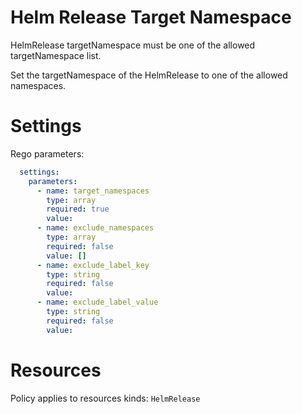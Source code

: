 # Helm Release Target Namespace

HelmRelease targetNamespace must be one of the allowed targetNamespace list.

Set the targetNamespace of the HelmRelease to one of the allowed namespaces.

# Settings

Rego parameters:
```yaml
  settings:
    parameters:
      - name: target_namespaces
        type: array
        required: true
        value:
      - name: exclude_namespaces
        type: array
        required: false
        value: []
      - name: exclude_label_key
        type: string
        required: false
        value:
      - name: exclude_label_value
        type: string
        required: false
        value:
```

# Resources
Policy applies to resources kinds:
`HelmRelease`
